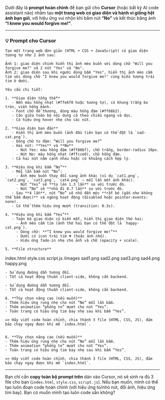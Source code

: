 Dưới đây là **prompt hoàn chỉnh** để bạn gửi cho **Cursor** (hoặc bất kỳ AI code assistant nào) nhằm tạo **một trang web có giao diện và hành vi giống hệt ảnh bạn gửi**, với hiệu ứng vui nhộn khi bấm nút **“No”** và kết thúc bằng ảnh **“I knew you would forgive me!”**.

---

### 💡 Prompt cho Cursor

```
Tạo một trang web đơn giản (HTML + CSS + JavaScript) có giao diện tương tự như 2 ảnh sau:

Ảnh 1: giao diện chính hiển thị ảnh mèo buồn với dòng chữ "Will you forgive me?" và 2 nút "Yes" và "No".  
Ảnh 2: giao diện sau khi người dùng bấm "Yes", hiển thị ảnh mèo cầm tim với dòng chữ "I knew you would forgive me!" cùng biểu tượng trái tim ở dưới.

Yêu cầu chi tiết:

1. **Giao diện tổng thể**
   - Nền màu hồng nhạt (#ffe6f0 hoặc tương tự), có khung trắng bo tròn, viền hồng mảnh.
   - Font chữ dễ thương, dùng màu hồng đậm (#ff66b2).
   - Căn giữa toàn bộ nội dung cả theo chiều ngang và dọc.
   - Có hiệu ứng hover nhẹ cho các nút.

2. **Giao diện ban đầu**
   - Hiển thị ảnh mèo buồn (ảnh đầu tiên bạn có thể đặt là `sad-cat.png`).
   - Dòng chữ to đậm: “Will you forgive me?”
   - Hai nút: **Yes** và **No**
     - Nút Yes: màu hồng đậm (#ff80bf), chữ trắng, border-radius 10px.
     - Nút No: màu hồng nhạt (#ffcce0), chữ hồng đậm.
   - Cả hai nút nằm cạnh nhau hoặc có khoảng cách hợp lý.

3. **Hiệu ứng khi bấm “No”**
   - Mỗi lần bấm nút “No”:
     - Ảnh mèo buồn thay đổi sang ảnh khác (ví dụ `cat1.png`, `cat2.png`, `cat3.png`, `cat4.png` – mỗi lần một ảnh khác).
     - Nút “Yes” sẽ **to lên 1.3 lần** so với trước đó.
     - Nút “No” sẽ **nhỏ đi 0.7 lần** so với trước đó.
   - Sau **4 lần**, nút “No” sẽ nhỏ đến mức **rất bé (gần như không thể bấm được)** và ngừng hoạt động (disabled hoặc pointer-events: none).
   - Có thể thêm hiệu ứng mượt (transition: 0.3s).

4. **Hiệu ứng khi bấm “Yes”**
   - Toàn bộ giao diện cũ biến mất, hiển thị giao diện thứ hai:
     - Ảnh mèo cầm tim (ảnh thứ hai bạn có thể đặt là `happy-cat.png`).
     - Dòng chữ: **“I knew you would forgive me!”**
     - Dưới có icon trái tim 💗 (hoặc ảnh nhỏ).
     - Hiệu ứng fade-in nhẹ cho ảnh và chữ (opacity + scale).

5. **File structure**
```

index.html
style.css
script.js
/images
sad1.png
sad2.png
sad3.png
sad4.png
happy.png

```
- Sử dụng đường dẫn tương đối.
- Tất cả hoạt động thuần client-side, không cần backend.

- Sử dụng đường dẫn tương đối.
- Tất cả hoạt động thuần client-side, không cần backend.

6. **Tùy chọn nâng cao (nếu muốn)**
- Thêm hiệu ứng rung nhẹ cho nút “No” mỗi lần bấm.
- Thêm animation “phồng to” mượt cho nút “Yes”.
- Toàn trang có hiệu ứng tim bay nhẹ sau khi bấm “Yes”.

=> Hãy viết code hoàn chỉnh, chia thành 3 file (HTML, CSS, JS), đảm bảo chạy ngay được khi mở `index.html`.


6. **Tùy chọn nâng cao (nếu muốn)**
- Thêm hiệu ứng rung nhẹ cho nút “No” mỗi lần bấm.
- Thêm animation “phồng to” mượt cho nút “Yes”.
- Toàn trang có hiệu ứng tim bay nhẹ sau khi bấm “Yes”.

=> Hãy viết code hoàn chỉnh, chia thành 3 file (HTML, CSS, JS), đảm bảo chạy ngay được khi mở `index.html`.
```

---

Bạn chỉ cần **copy toàn bộ prompt trên** dán vào Cursor, nó sẽ sinh ra đủ 3 file cho bạn (`index.html`, `style.css`, `script.js`).
Nếu bạn muốn, mình có thể tạo luôn đoạn code hoàn chỉnh (với hiệu ứng to/nhỏ nút, đổi ảnh, hiệu ứng tim bay). Bạn có muốn mình tạo luôn code sẵn không?
